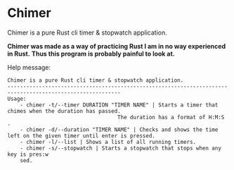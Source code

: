 # Chimer
Chimer is a pure Rust cli timer &amp; stopwatch application.

**Chimer was made as a way of practicing Rust I am in no way experienced in Rust.**
**Thus this program is probably painful to look at.**

Help message:
``` 
Chimer is a pure Rust cli timer & stopwatch application.
----------------------------------------------------------------------------------------------------------
Usage:
    - chimer -t/--timer DURATION "TIMER NAME" | Starts a timer that chimes when the duration has passed.
                                   The duration has a format of H:M:S .
    - chimer -d/--duration "TIMER NAME" | Checks and shows the time left on the given timer until enter is pressed.
    - chimer -l/--list | Shows a list of all running timers.
    - chimer -s/--stopwatch | Starts a stopwatch that stops when any key is pres:w
    sed.
    
```

